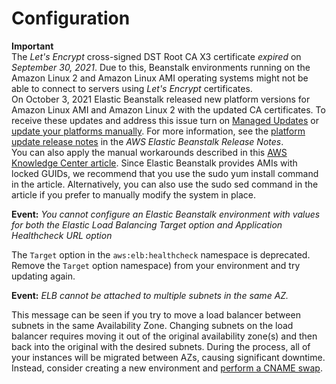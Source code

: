 # Configuration<a name="troubleshooting-configuration"></a>

**Important**  
The *Let's Encrypt* cross\-signed DST Root CA X3 certificate *expired* on *September 30, 2021*\. Due to this, Beanstalk environments running on the Amazon Linux 2 and Amazon Linux AMI operating systems might not be able to connect to servers using *Let's Encrypt* certificates\.  
On October 3, 2021 Elastic Beanstalk released new platform versions for Amazon Linux AMI and Amazon Linux 2 with the updated CA certificates\. To receive these updates and address this issue turn on [Managed Updates](environment-platform-update-managed.md) or [update your platforms manually](using-features.platform.upgrade.md#using-features.platform.upgrade.config)\. For more information, see the [platform update release notes](https://docs.aws.amazon.com/elasticbeanstalk/latest/relnotes/release-2021-10-03-linux.html) in the *AWS Elastic Beanstalk Release Notes*\.  
You can also apply the manual workarounds described in this [AWS Knowledge Center article](https://aws.amazon.com/premiumsupport/knowledge-center/ec2-expired-certificate/)\. Since Elastic Beanstalk provides AMIs with locked GUIDs, we recommend that you use the sudo yum install command in the article\. Alternatively, you can also use the sudo sed command in the article if you prefer to manually modify the system in place\.

**Event:** *You cannot configure an Elastic Beanstalk environment with values for both the Elastic Load Balancing Target option and Application Healthcheck URL option*

The `Target` option in the `aws:elb:healthcheck` namespace is deprecated\. Remove the `Target` option namespace\) from your environment and try updating again\.

**Event:** *ELB cannot be attached to multiple subnets in the same AZ\.*

This message can be seen if you try to move a load balancer between subnets in the same Availability Zone\. Changing subnets on the load balancer requires moving it out of the original availability zone\(s\) and then back into the original with the desired subnets\. During the process, all of your instances will be migrated between AZs, causing significant downtime\. Instead, consider creating a new environment and [perform a CNAME swap](using-features.CNAMESwap.md)\.